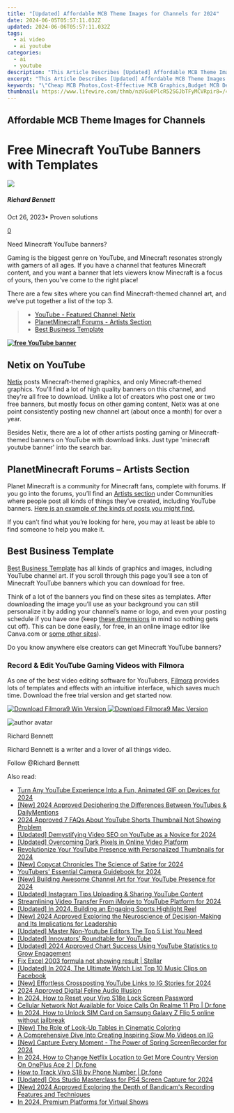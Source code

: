 ```yaml
---
title: "[Updated] Affordable MCB Theme Images for Channels for 2024"
date: 2024-06-05T05:57:11.032Z
updated: 2024-06-06T05:57:11.032Z
tags:
  - ai video
  - ai youtube
categories:
  - ai
  - youtube
description: "This Article Describes [Updated] Affordable MCB Theme Images for Channels for 2024"
excerpt: "This Article Describes [Updated] Affordable MCB Theme Images for Channels for 2024"
keywords: "\"Cheap MCB Photos,Cost-Effective MCB Graphics,Budget MCB Designs,Economical MCB Visuals,Affordable MCB Artwork,Low-Cost MCB Images,Inexpensive MCB Themes\""
thumbnail: https://www.lifewire.com/thmb/nzUGu0PlcR52SGJbTFyMCVRpir8=/400x300/filters:no_upscale():max_bytes(150000):strip_icc()/amazoncode1060-f1c2d275929743508eb7be7e453b7ead.jpg
---
```


## Affordable MCB Theme Images for Channels

# Free Minecraft YouTube Banners with Templates

![](https://images.wondershare.com/filmora/article-images/richard-bennett.jpg)

##### Richard Bennett

 Oct 26, 2023• Proven solutions

[0](#commentsBoxSeoTemplate)

Need Minecraft YouTube banners?

Gaming is the biggest genre on YouTube, and Minecraft resonates strongly with gamers of all ages. If you have a channel that features Minecraft content, and you want a banner that lets viewers know Minecraft is a focus of yours, then you’ve come to the right place!

There are a few sites where you can find Minecraft-themed channel art, and we’ve put together a list of the top 3.

> * [YouTube - Featured Channel: Netix](#netix)
> * [PlanetMinecraft Forums - Artists Section](#planetminecraft)
> * [Best Business Template](#bbt)

[**![free YouTube banner](https://images.wondershare.com/filmora/article-images/50-free-youtube-banners-banner.jpg)**](https://tools.techidaily.com/wondershare/filmora/download/)

## Netix on YouTube

[Netix](https://www.youtube.com/channel/UCLW2fOeUEhu7kBvZwlOTZ4A/featured) posts Minecraft-themed graphics, and only Minecraft-themed graphics. You'll find a lot of high quality banners on this channel, and they're all free to download. Unlike a lot of creators who post one or two free banners, but mostly focus on other gaming content, Netix was at one point consistently posting new channel art (about once a month) for over a year.

Besides Netix, there are a lot of other artists posting gaming or Minecraft-themed banners on YouTube with download links. Just type 'minecraft youtube banner' into the search bar.

## PlanetMinecraft Forums – Artists Section

Planet Minecraft is a community for Minecraft fans, complete with forums. If you go into the forums, you’ll find an [Artists section](https://www.planetminecraft.com/forums/communities/artists) under Communities where people post all kinds of things they’ve created, including YouTube banners. [Here is an example of the kinds of posts you might find.](https://www.planetminecraft.com/forums/communities/artists/minecraft-youtube-banner-templat-441572/)

If you can’t find what you’re looking for here, you may at least be able to find someone to help you make it.

## Best Business Template

[Best Business Template](https://www.soccerbbc.com/11525/minecraft-youtube-banner.html) has all kinds of graphics and images, including YouTube channel art. If you scroll through this page you’ll see a ton of Minecraft YouTube banners which you can download for free.

Think of a lot of the banners you find on these sites as templates. After downloading the image you’ll use as your background you can still personalize it by adding your channel’s name or logo, and even your posting schedule if you have one (keep [these dimensions](https://tools.techidaily.com/wondershare/filmora/download/) in mind so nothing gets cut off). This can be done easily, for free, in an online image editor like Canva.com or [some other sites](https://tools.techidaily.com/wondershare/filmora/download/)).

Do you know anywhere else creators can get Minecraft YouTube banners?

### Record & Edit YouTube Gaming Videos with Filmora

As one of the best video editing software for YouTubers, [Filmora](https://tools.techidaily.com/wondershare/filmora/download/) provides lots of templates and effects with an intuitive interface, which saves much time. Download the free trial version and get started now.

[![Download Filmora9 Win Version](https://images.wondershare.com/filmora/guide/download-btn-win.jpg) ](https://tools.techidaily.com/wondershare/filmora/download/) [![Download Filmora9 Mac Version](https://images.wondershare.com/filmora/guide/download-btn-mac.jpg) ](https://tools.techidaily.com/wondershare/filmora/download/)

![author avatar](https://images.wondershare.com/filmora/article-images/richard-bennett.jpg)

Richard Bennett

Richard Bennett is a writer and a lover of all things video.

Follow @Richard Bennett

<span class="atpl-alsoreadstyle">Also read:</span>
<div><ul>
<li><a href="https://facebook-record-videos.techidaily.com/turn-any-youtube-experience-into-a-fun-animated-gif-on-devices-for-2024/"><u>Turn Any YouTube Experience Into a Fun, Animated GIF on Devices for 2024</u></a></li>
<li><a href="https://facebook-record-videos.techidaily.com/new-2024-approved-deciphering-the-differences-between-youtubes-and-dailymentions/"><u>[New] 2024 Approved  Deciphering the Differences Between YouTubes & DailyMentions</u></a></li>
<li><a href="https://facebook-record-videos.techidaily.com/2024-approved-7-faqs-about-youtube-shorts-thumbnail-not-showing-problem/"><u>2024 Approved  7 FAQs About YouTube Shorts Thumbnail Not Showing Problem</u></a></li>
<li><a href="https://facebook-record-videos.techidaily.com/updated-demystifying-video-seo-on-youtube-as-a-novice-for-2024/"><u>[Updated] Demystifying Video SEO on YouTube as a Novice for 2024</u></a></li>
<li><a href="https://facebook-record-videos.techidaily.com/updated-overcoming-dark-pixels-in-online-video-platform/"><u>[Updated] Overcoming Dark Pixels in Online Video Platform</u></a></li>
<li><a href="https://facebook-record-videos.techidaily.com/revolutionize-your-youtube-presence-with-personalized-thumbnails-for-2024/"><u>Revolutionize Your YouTube Presence with Personalized Thumbnails for 2024</u></a></li>
<li><a href="https://facebook-record-videos.techidaily.com/new-copycat-chronicles-the-science-of-satire-for-2024/"><u>[New] Copycat Chronicles  The Science of Satire for 2024</u></a></li>
<li><a href="https://facebook-record-videos.techidaily.com/youtubers-essential-camera-guidebook-for-2024/"><u>YouTubers' Essential Camera Guidebook for 2024</u></a></li>
<li><a href="https://facebook-record-videos.techidaily.com/new-building-awesome-channel-art-for-your-youtube-presence-for-2024/"><u>[New] Building Awesome Channel Art for Your YouTube Presence for 2024</u></a></li>
<li><a href="https://facebook-record-videos.techidaily.com/updated-instagram-tips-uploading-and-sharing-youtube-content/"><u>[Updated] Instagram Tips  Uploading & Sharing YouTube Content</u></a></li>
<li><a href="https://facebook-record-videos.techidaily.com/streamlining-video-transfer-from-imovie-to-youtube-platform-for-2024/"><u>Streamlining Video Transfer From iMovie to YouTube Platform for 2024</u></a></li>
<li><a href="https://facebook-record-videos.techidaily.com/updated-in-2024-building-an-engaging-sports-highlight-reel/"><u>[Updated] In 2024, Building an Engaging Sports Highlight Reel</u></a></li>
<li><a href="https://facebook-record-videos.techidaily.com/new-2024-approved-exploring-the-neuroscience-of-decision-making-and-its-implications-for-leadership/"><u>[New] 2024 Approved  Exploring the Neuroscience of Decision-Making and Its Implications for Leadership</u></a></li>
<li><a href="https://facebook-record-videos.techidaily.com/updated-master-non-youtube-editors-the-top-5-list-you-need/"><u>[Updated] Master Non-Youtube Editors  The Top 5 List You Need</u></a></li>
<li><a href="https://facebook-record-videos.techidaily.com/updated-innovators-roundtable-for-youtube/"><u>[Updated] Innovators’ Roundtable for YouTube</u></a></li>
<li><a href="https://facebook-record-videos.techidaily.com/updated-2024-approved-chart-success-using-youtube-statistics-to-grow-engagement/"><u>[Updated] 2024 Approved  Chart Success  Using YouTube Statistics to Grow Engagement</u></a></li>
<li><a href="https://phone-solutions.techidaily.com/fix-excel-2003-formula-not-showing-result-stellar-by-stellar-guide/"><u>Fix Excel 2003 formula not showing result | Stellar</u></a></li>
<li><a href="https://facebook-video-content.techidaily.com/updated-in-2024-the-ultimate-watch-list-top-10-music-clips-on-facebook/"><u>[Updated] In 2024, The Ultimate Watch List  Top 10 Music Clips on Facebook</u></a></li>
<li><a href="https://instagram-videos.techidaily.com/new-effortless-crossposting-youtube-links-to-ig-stories-for-2024/"><u>[New] Effortless Crossposting  YouTube Links to IG Stories for 2024</u></a></li>
<li><a href="https://sound-optimizing.techidaily.com/2024-approved-digital-feline-audio-illusion/"><u>2024 Approved Digital Feline Audio Illusion</u></a></li>
<li><a href="https://unlock-android.techidaily.com/in-2024-how-to-reset-your-vivo-s18e-lock-screen-password-by-drfone-android/"><u>In 2024, How to Reset your Vivo S18e Lock Screen Password</u></a></li>
<li><a href="https://howto.techidaily.com/cellular-network-not-available-for-voice-calls-on-realme-11-pro-drfone-by-drfone-fix-android-problems-fix-android-problems/"><u>Cellular Network Not Available for Voice Calls On Realme 11 Pro | Dr.fone</u></a></li>
<li><a href="https://sim-unlock.techidaily.com/in-2024-how-to-unlock-sim-card-on-samsung-galaxy-z-flip-5-online-without-jailbreak-by-drfone-android/"><u>In 2024, How to Unlock SIM Card on Samsung Galaxy Z Flip 5 online without jailbreak</u></a></li>
<li><a href="https://some-approaches.techidaily.com/new-the-role-of-look-up-tables-in-cinematic-coloring/"><u>[New] The Role of Look-Up Tables in Cinematic Coloring</u></a></li>
<li><a href="https://instagram-clips.techidaily.com/a-comprehensive-dive-into-creating-inspiring-slow-mo-videos-on-ig/"><u>A Comprehensive Dive Into Creating Inspiring Slow Mo Videos on IG</u></a></li>
<li><a href="https://video-capture.techidaily.com/new-capture-every-moment-the-power-of-spring-screenrecorder-for-2024/"><u>[New] Capture Every Moment - The Power of Spring ScreenRecorder for 2024</u></a></li>
<li><a href="https://review-topics.techidaily.com/in-2024-how-to-change-netflix-location-to-get-more-country-version-on-oneplus-ace-2-drfone-by-drfone-virtual-android/"><u>In 2024, How to Change Netflix Location to Get More Country Version On OnePlus Ace 2 | Dr.fone</u></a></li>
<li><a href="https://android-location-track.techidaily.com/how-to-track-vivo-s18-by-phone-number-drfone-by-drfone-virtual-android/"><u>How to Track Vivo S18 by Phone Number | Dr.fone</u></a></li>
<li><a href="https://visual-screen-recording.techidaily.com/updated-obs-studio-masterclass-for-ps4-screen-capture-for-2024/"><u>[Updated] Obs Studio Masterclass for PS4 Screen Capture for 2024</u></a></li>
<li><a href="https://video-capture.techidaily.com/new-2024-approved-exploring-the-depth-of-bandicams-recording-features-and-techniques/"><u>[New] 2024 Approved  Exploring the Depth of Bandicam's Recording Features and Techniques</u></a></li>
<li><a href="https://extra-support.techidaily.com/in-2024-premium-platforms-for-virtual-shows/"><u>In 2024, Premium Platforms for Virtual Shows</u></a></li>
</ul></div>

<ins class="adsbygoogle"
      style="display:block"
      data-ad-client="ca-pub-7571918770474297"
      data-ad-slot="8358498916"
      data-ad-format="auto"
      data-full-width-responsive="true"></ins>